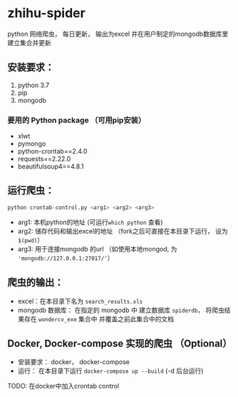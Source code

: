 # zhihu-spider

python 网络爬虫， 每日更新， 输出为excel 并在用户制定的mongodb数据库里建立集合并更新

## 安装要求：
1. python 3.7
2. pip
3. mongodb

### 要用的 Python package （可用pip安装）

- xlwt
- pymongo 
- python-crontab==2.4.0
- requests==2.22.0
- beautifulsoup4==4.8.1

## 运行爬虫：
>
```python
python crontab-control.py <arg1> <arg2> <arg3>
```
>> 

- arg1: 本机python的地址 (可运行```which python``` 查看)
- arg2: 储存代码和输出excel的地址 （fork之后可直接在本目录下运行， 设为```$(pwd)```） 
- arg3: 用于连接mongodb 的url （如使用本地mongod, 为 ```'mongodb://127.0.0.1:27017/'```）

 
## 爬虫的输出：

- excel：在本目录下名为  ``` search_results.xls ```
- mongodb 数据库： 在指定的  mongodb 中 建立数据库 ``` spiderdb ```， 将爬虫结果存在 ```wondercv_exe``` 集合中 并覆盖之前此集合中的文档


## Docker, Docker-compose 实现的爬虫 （Optional）
- 安装要求： docker， docker-compose
- 运行： 在本目录下运行 ``` docker-compose up --build ``` (-d 后台运行)

TODO: 在docker中加入crontab control
